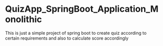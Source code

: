 # QuizApp_SpringBoot_Application_Monolithic
This is just a simple project of spring boot to create quiz according to certain requirements and also to calculate score accordingly
